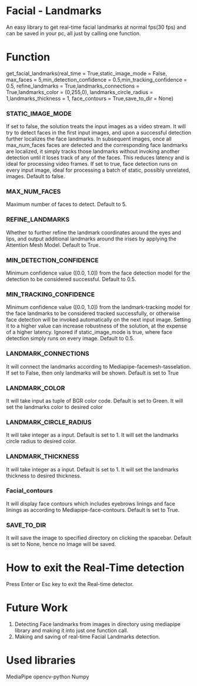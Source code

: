 # Facial - Landmarks 
 
An easy library to get real-time facial landmarks at normal fps(30 fps) and can be saved in your pc, all just by calling one function.
# Function 
get_facial_landmarks(real_time = True,static_image_mode = False,
                         max_faces = 5,min_detection_confidence = 0.5,min_tracking_confidence = 0.5,
                         refine_landmarks = True,landmarks_connections = True,landmarks_color = (0,255,0),
                         landmarks_circle_radius = 1,landmarks_thickness = 1,
                         face_contours = True,save_to_dir = None)

### STATIC_IMAGE_MODE
If set to false, the solution treats the input images as a video stream. It will try to detect faces in the first input images, and upon a successful detection further localizes the face landmarks. In subsequent images, once all max_num_faces faces are detected and the corresponding face landmarks are localized, it simply tracks those landmarks without invoking another detection until it loses track of any of the faces. This reduces latency and is ideal for processing video frames. If set to true, face detection runs on every input image, ideal for processing a batch of static, possibly unrelated, images. Default to false.

### MAX_NUM_FACES
Maximum number of faces to detect. Default to 5.

### REFINE_LANDMARKS
Whether to further refine the landmark coordinates around the eyes and lips, and output additional landmarks around the irises by applying the Attention Mesh Model. Default to True.

### MIN_DETECTION_CONFIDENCE
Minimum confidence value ([0.0, 1.0]) from the face detection model for the detection to be considered successful. Default to 0.5.

### MIN_TRACKING_CONFIDENCE
Minimum confidence value ([0.0, 1.0]) from the landmark-tracking model for the face landmarks to be considered tracked successfully, or otherwise face detection will be invoked automatically on the next input image. Setting it to a higher value can increase robustness of the solution, at the expense of a higher latency. Ignored if static_image_mode is true, where face detection simply runs on every image. Default to 0.5.

### LANDMARK_CONNECTIONS 
It will connect the landmarks according to Mediapipe-facemesh-tasselation. If set to False, then only landmarks will be shown. 
Default is set to True

### LANDMARK_COLOR
It will take input as tuple of BGR color code. Default is set to Green. It will set the landmarks color to desired color

### LANDMARK_CIRCLE_RADIUS
It will take integer as a input. Default is set to 1. It will set the landmarks circle radius to desired color.

### LANDMARK_THICKNESS
It will take integer as a input. Default is set to 1. It will set the landmarks thickness to desired thickness.

### Facial_contours
It will display face contours which includes eyebrows linings and face linings as according to Mediapipe-face-contours. Default is set to True. 

### SAVE_TO_DIR 
It will save the image to specified directory on clicking the spacebar. Default is set to None, hence no Image will be saved.


# How to exit the Real-Time detection 
Press Enter or Esc key to exit the Real-time detector.




# Future Work
1) Detecting Face landmarks from images in directory using mediapipe library and making it into just one function call.
2) Making and saving of real-time Facial Landmarks detection.

# Used libraries
MediaPipe 
opencv-python
Numpy

